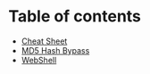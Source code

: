 # Table of contents

* [Cheat Sheet](README.md)
* [MD5 Hash Bypass](md5-hash-bypass.md)
* [WebShell](webshell.md)
